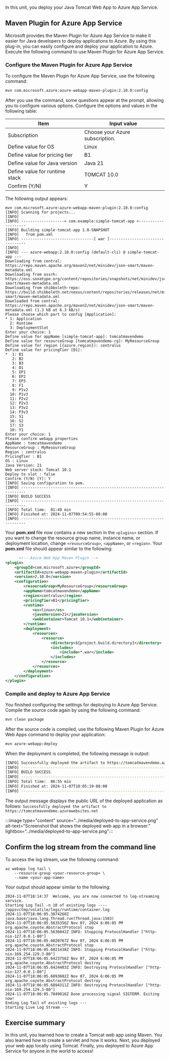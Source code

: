 In this unit, you deploy your Java Tomcat Web App to Azure App Service.

## Maven Plugin for Azure App Service

Microsoft provides the Maven Plugin for Azure App Service to make it easier for Java developers to deploy applications to Azure. By using this plug-in, you can easily configure and deploy your application to Azure. Execute the following command to use Maven Plugin for Azure App Service.

### Configure the Maven Plugin for Azure App Service

To configure the Maven Plugin for Azure App Service, use the following command:

```bash
mvn com.microsoft.azure:azure-webapp-maven-plugin:2.10.0:config
```

After you use the command, some questions appear at the prompt, allowing you to configure various options. Configure the options and values in the following table:

| Item                           | Input value                     |
|--------------------------------|---------------------------------|
| Subscription                   | Choose your Azure subscription. |
| Define value for OS            | Linux                           |
| Define value for pricing tier  | B1                              |
| Define value for Java version  | Java 21                         |
| Define value for runtime stack | TOMCAT 10.0                     |
| Confirm (Y/N)                  | Y                               |

The following output appears:

```output
mvn com.microsoft.azure:azure-webapp-maven-plugin:2.10.0:config
[INFO] Scanning for projects...
[INFO] 
[INFO] -------------------< com.example:simple-tomcat-app >--------------------
[INFO] Building simple-tomcat-app 1.0-SNAPSHOT
[INFO]   from pom.xml
[INFO] --------------------------------[ war ]---------------------------------
[INFO] 
[INFO] --- azure-webapp:2.10.0:config (default-cli) @ simple-tomcat-app ---
Downloading from central: https://repo.maven.apache.org/maven2/net/minidev/json-smart/maven-metadata.xml
Downloading from ossrh: https://oss.sonatype.org/content/repositories/snapshots/net/minidev/json-smart/maven-metadata.xml
Downloading from shibboleth-repo: https://build.shibboleth.net/nexus/content/repositories/releases/net/minidev/json-smart/maven-metadata.xml
Downloaded from central: https://repo.maven.apache.org/maven2/net/minidev/json-smart/maven-metadata.xml (1.3 kB at 6.3 kB/s)
Please choose which part to config [Application]:
* 1: Application
  2: Runtime
  3: DeploymentSlot
Enter your choice: 1
Define value for appName [simple-tomcat-app]: tomcatmavendemo
Define value for resourceGroup [tomcatmavendemo-rg]: MyResourceGroup
Define value for region [{azure.region}]: centralus
Define value for pricingTier [B1]:
*  1: B1
   2: B2
   3: B3
   4: D1
   5: EP1
   6: EP2
   7: EP3
   8: F1
   9: P1v2
  10: P1v3
  11: P2v2
  12: P2v3
  13: P3v2
  14: P3v3
  15: S1
  16: S2
  17: S3
  18: Y1
Enter your choice: 1
Please confirm webapp properties
AppName : tomcatmavendemo
ResourceGroup : MyResourceGroup
Region : centralus
PricingTier : B1
OS : Linux
Java Version: 21
Web server stack: Tomcat 10.1
Deploy to slot : false
Confirm (Y/N) [Y]: Y
[INFO] Saving configuration to pom.
[INFO] ------------------------------------------------------------------------
[INFO] BUILD SUCCESS
[INFO] ------------------------------------------------------------------------
[INFO] Total time:  01:49 min
[INFO] Finished at: 2024-11-07T09:54:55-08:00
[INFO] ------------------------------------------------------------------------
```

Your **pom.xml** file now contains a new section in the `<plugins>` section. If you want to change the resource group name, instance name, or deployment location, change `<resourceGroup>`, `<appName>`, or `<region>`. Your **pom.xml** file should appear similar to the following:

```xml
      <!-- Azure Web App Maven Plugin -->
<plugin>
    <groupId>com.microsoft.azure</groupId>
    <artifactId>azure-webapp-maven-plugin</artifactId>
    <version>2.10.0</version>
    <configuration>
        <resourceGroup>MyResourceGroup</resourceGroup>
        <appName>tomcatmavendemo</appName>
        <region>centralus</region>
        <pricingTier>B1</pricingTier>
        <runtime>
            <os>linux</os>
            <javaVersion>21</javaVersion>
            <webContainer>Tomcat 10.1</webContainer>
        </runtime>
        <deployment>
            <resources>
                <resource>
                    <directory>${project.build.directory}</directory>
                    <includes>
                        <include>*.war</include>
                    </includes>
                </resource>
            </resources>
        </deployment>
    </configuration>
</plugin>
```

### Compile and deploy to Azure App Service

You finished configuring the settings for deploying to Azure App Service. Compile the source code again by using the following command:

```bash
mvn clean package
```

After the source code is compiled, use the following Maven Plugin for Azure Web Apps command to deploy your application:

```bash
mvn azure-webapp:deploy
```

When the deployment is completed, the following message is output:

```bash
[INFO] Successfully deployed the artifact to https://tomcatmavendemo.azurewebsites.net
[INFO] ------------------------------------------------------------------------
[INFO] BUILD SUCCESS
[INFO] ------------------------------------------------------------------------
[INFO] Total time:  06:55 min
[INFO] Finished at: 2024-11-07T10:05:19-08:00
[INFO] ------------------------------------------------------------------------
```

The output message displays the public URL of the deployed application as follows: `Successfully deployed the artifact to https://tomcatmavendemo.azurewebsites.net`

:::image type="content" source="../media/deployed-to-app-service.png" alt-text="Screenshot that shows the deployed web app in a browser." lightbox="../media/deployed-to-app-service.png":::

## Confirm the log stream from the command line

To access the log stream, use the following command:

```azurecli
az webapp log tail \
    --resource-group <your-resource-group> \
    --name <your-app-name>
```

Your output should appear similar to the following:

```output
2024-11-07T18:14:37  Welcome, you are now connected to log-streaming service.
Starting Log Tail -n 10 of existing logs ----
/appsvctmp/volatile/logs/runtime/container.log
2024-11-07T18:06:05.3874260Z  java.base/java.lang.Thread.run(Thread.java:1583)
2024-11-07T18:06:05.5635356Z Nov 07, 2024 6:06:05 PM org.apache.coyote.AbstractProtocol stop
2024-11-07T18:06:05.5636042Z INFO: Stopping ProtocolHandler ["http-nio-127.0.0.1-80"]
2024-11-07T18:06:05.6020767Z Nov 07, 2024 6:06:05 PM org.apache.coyote.AbstractProtocol stop
2024-11-07T18:06:05.6021438Z INFO: Stopping ProtocolHandler ["http-nio-169.254.129.3-80"]
2024-11-07T18:06:05.6423756Z Nov 07, 2024 6:06:05 PM org.apache.coyote.AbstractProtocol destroy
2024-11-07T18:06:05.6424403Z INFO: Destroying ProtocolHandler ["http-nio-127.0.0.1-80"]
2024-11-07T18:06:05.6893602Z Nov 07, 2024 6:06:05 PM org.apache.coyote.AbstractProtocol destroy
2024-11-07T18:06:05.6894311Z INFO: Destroying ProtocolHandler ["http-nio-169.254.129.3-80"]
2024-11-07T18:06:05.7849816Z Done processing signal SIGTERM. Exiting now!
Ending Log Tail of existing logs ---
Starting Live Log Stream ---
```

## Exercise summary

In this unit, you learned how to create a Tomcat web app using Maven. You also learned how to create a servlet and how it works. Next, you deployed your web app locally using Tomcat. Finally, you deployed to Azure App Service for anyone in the world to access!
